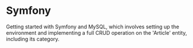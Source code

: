 # Symfony
Getting started with Symfony and MySQL, which involves setting up the environment and implementing a full CRUD operation on the 'Article' entity, including its category.
